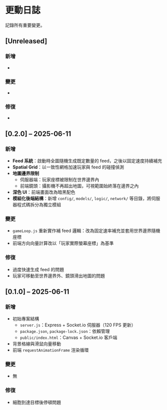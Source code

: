 # 更動日誌

記錄所有重要變更。

## [Unreleased]
### 新增
- 

### 變更
- 

### 修復
- 


## [0.2.0] – 2025-06-11
### 新增
- **Feed 系統**：啟動時全圖隨機生成既定數量的 feed，之後以固定速度持續補充  
- **Spatial Grid**：以一致性網格加速玩家與 feed 的碰撞偵測  
- **地圖邊界限制**  
  - 伺服器端：玩家座標被限制在世界邊界內  
  - 前端鏡頭：攝影機不再超出地圖，可視範圍始終落在邊界之內  
- **深色 UI**：前端畫面改為暗黑配色  
- **模組化後端結構**：新增 `config/`, `models/`, `logic/`, `network/` 等目錄，將伺服器程式碼拆分為獨立模組

### 變更
- `gameLoop.js` 重新實作補 feed 邏輯：改為固定速率補充並套用世界邊界隨機座標  
- 前端方向向量計算改以「玩家實際螢幕座標」為基準

### 修復
- 過度快速生成 feed 的問題  
- 玩家可移動至世界邊界外、鏡頭滑出地圖的問題


## [0.1.0] – 2025-06-11
### 新增
- 初始專案結構  
  - `server.js`：Express + Socket.io 伺服器（120 FPS 更新）  
  - `package.json`, `package-lock.json`：依賴管理  
  - `public/index.html`：Canvas + Socket.io 客戶端  
- 背景格線與滑鼠向量移動  
- 前端 `requestAnimationFrame` 渲染循環

### 變更
- 無

### 修復
- 細胞到達目標後停頓問題
